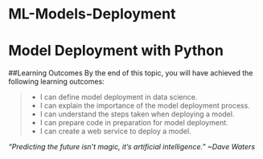 # ML-Models-Deployment
# Model Deployment with Python

##Learning Outcomes
By the end of this topic, you will have achieved the following learning outcomes:
> - I can define model deployment in data science.
> - I can explain the importance of the model deployment process.
> - I can understand the steps taken when deploying a model.
> - I can prepare code in preparation for model deployment.
> - I can create a web service to deploy a model.

*“Predicting the future isn’t magic, it’s artificial intelligence.” ~Dave Waters*
